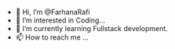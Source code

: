 - 👋 Hi, I’m @FarhanaRafi
- 👀 I’m interested in Coding...
- 🌱 I’m currently learning Fullstack development.
- 📫 How to reach me ...

<!---
FarhanaRafi/FarhanaRafi is a ✨ special ✨ repository because its `README.md` (this file) appears on your GitHub profile.
You can click the Preview link to take a look at your changes.
--->
